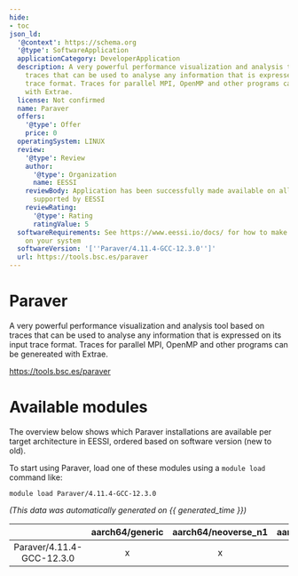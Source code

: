 ```yaml
---
hide:
- toc
json_ld:
  '@context': https://schema.org
  '@type': SoftwareApplication
  applicationCategory: DeveloperApplication
  description: A very powerful performance visualization and analysis tool based on
    traces that can be used to analyse any information that is expressed on its input
    trace format. Traces for parallel MPI, OpenMP and other programs can be genereated
    with Extrae.
  license: Not confirmed
  name: Paraver
  offers:
    '@type': Offer
    price: 0
  operatingSystem: LINUX
  review:
    '@type': Review
    author:
      '@type': Organization
      name: EESSI
    reviewBody: Application has been successfully made available on all architectures
      supported by EESSI
    reviewRating:
      '@type': Rating
      ratingValue: 5
  softwareRequirements: See https://www.eessi.io/docs/ for how to make EESSI available
    on your system
  softwareVersion: '[''Paraver/4.11.4-GCC-12.3.0'']'
  url: https://tools.bsc.es/paraver
---
```


Paraver
=======


A very powerful performance visualization and analysis tool based on traces that can be used to analyse any information that is expressed on its input trace format. Traces for parallel MPI, OpenMP and other programs can be genereated with Extrae.

https://tools.bsc.es/paraver
# Available modules


The overview below shows which Paraver installations are available per target architecture in EESSI, ordered based on software version (new to old).

To start using Paraver, load one of these modules using a `module load` command like:

```shell
module load Paraver/4.11.4-GCC-12.3.0
```

*(This data was automatically generated on {{ generated_time }})*  

| |aarch64/generic|aarch64/neoverse_n1|aarch64/neoverse_v1|aarch64/nvidia|x86_64/generic|x86_64/amd/zen2|x86_64/amd/zen3|x86_64/amd/zen4|x86_64/intel/haswell|x86_64/intel/sapphirerapids|x86_64/intel/skylake_avx512|
| :---: | :---: | :---: | :---: | :---: | :---: | :---: | :---: | :---: | :---: | :---: | :---: |
|Paraver/4.11.4-GCC-12.3.0|x|x|x|-|x|x|x|x|x|x|x|
